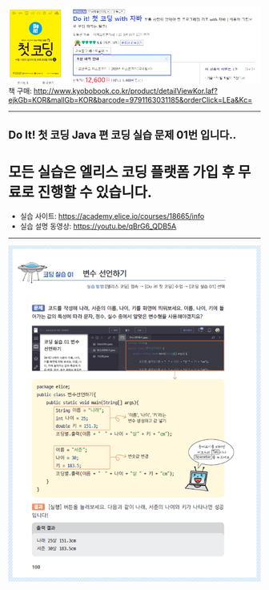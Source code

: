 ![도서소개](도서소개.png)   
책 구매: http://www.kyobobook.co.kr/product/detailViewKor.laf?ejkGb=KOR&mallGb=KOR&barcode=9791163031185&orderClick=LEa&Kc=

---

## Do It! 첫 코딩 Java 편 코딩 실습 문제 01번 입니다..

# 모든 실습은 엘리스 코딩 플랫폼 가입 후 무료로 진행할 수 있습니다.

- 실습 사이트: https://academy.elice.io/courses/18665/info
- 실습 설명 동영상: https://youtu.be/qBrG6_QDB5A

---

![코딩실습01](코딩실습01.png)
